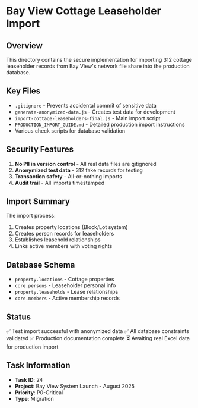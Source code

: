 # Bay View Cottage Leaseholder Import

## Overview
This directory contains the secure implementation for importing 312 cottage leaseholder records from Bay View's network file share into the production database.

## Key Files
- `.gitignore` - Prevents accidental commit of sensitive data
- `generate-anonymized-data.js` - Creates test data for development
- `import-cottage-leaseholders-final.js` - Main import script
- `PRODUCTION_IMPORT_GUIDE.md` - Detailed production import instructions
- Various check scripts for database validation

## Security Features
1. **No PII in version control** - All real data files are gitignored
2. **Anonymized test data** - 312 fake records for testing
3. **Transaction safety** - All-or-nothing imports
4. **Audit trail** - All imports timestamped

## Import Summary
The import process:
1. Creates property locations (Block/Lot system)
2. Creates person records for leaseholders
3. Establishes leasehold relationships
4. Links active members with voting rights

## Database Schema
- `property.locations` - Cottage properties
- `core.persons` - Leaseholder personal info
- `property.leaseholds` - Lease relationships
- `core.members` - Active membership records

## Status
✅ Test import successful with anonymized data
✅ All database constraints validated
✅ Production documentation complete
⏳ Awaiting real Excel data for production import

## Task Information
- **Task ID**: 24
- **Project**: Bay View System Launch - August 2025
- **Priority**: P0-Critical
- **Type**: Migration